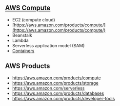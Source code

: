 ## [AWS Compute](https://aws.amazon.com/products/compute/)

* EC2 (compute cloud)
 * [https://aws.amazon.com/products/compute/](https://aws.amazon.com/products/compute/)
* Beanstalk
* Lambda
* Serverless application model (SAM)
* [Containers](https://aws.amazon.com/containers/)


## AWS Products

* https://aws.amazon.com/products/compute
* https://aws.amazon.com/products/storage
* https://aws.amazon.com/serverless
* https://aws.amazon.com/products/databases
* https://aws.amazon.com/products/developer-tools